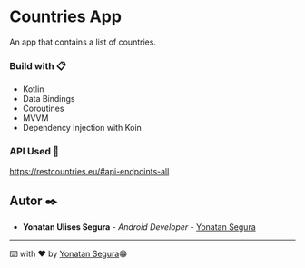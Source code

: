 # Countries App

An app that contains a list of countries.

### Build with 📋

* Kotlin
* Data Bindings
* Coroutines
* MVVM
* Dependency Injection with Koin


### API Used 🔧

https://restcountries.eu/#api-endpoints-all


## Autor ✒️
* **Yonatan Ulises Segura** - *Android Developer* - [Yonatan Segura](https://github.com/YonatanSegura97)





---
⌨️ with ❤️ by [Yonatan Segura](https://github.com/YonatanSegura97)😁
